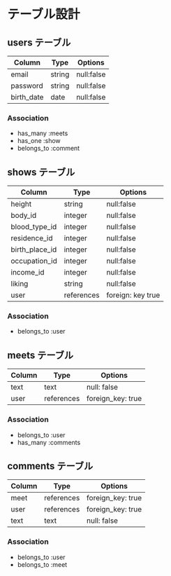 # テーブル設計
## users テーブル
| Column              | Type      | Options     |
| ------------------  | ------    | ----------- |
| email               | string    | null:false  |
| password            | string    | null:false  |
| birth_date          | date      | null:false  |

### Association
- has_many :meets
- has_one :show
- belongs_to :comment

## shows テーブル
| Column                 | Type      | Options      |
| ---------------------  | ------    | -----------  |
| height                 | string    | null:false   |
| body_id                | integer   | null:false   |
| blood_type_id          | integer   | null:false   |
| residence_id           | integer   | null:false   |
| birth_place_id         | integer   | null:false   |
| occupation_id          | integer   | null:false   |
| income_id              | integer   | null:false   | 
| liking                 | string    | null:false   |
| user                   | references| foreign: key true|

### Association
- belongs_to :user


## meets テーブル
| Column                 | Type       | Options            |
| ---------------------- | ------     | -------------------|
| text                   | text       | null: false        |
| user                   | references | foreign_key: true  |

### Association
- belongs_to :user
- has_many   :comments 

## comments テーブル
| Column     | Type          | Options           |
| -----------| ----------    | ----------------- |
| meet       | references    | foreign_key: true |
| user       | references    | foreign_key: true |
| text       | text          | null:      false  |
### Association
 
- belongs_to :user
- belongs_to :meet


